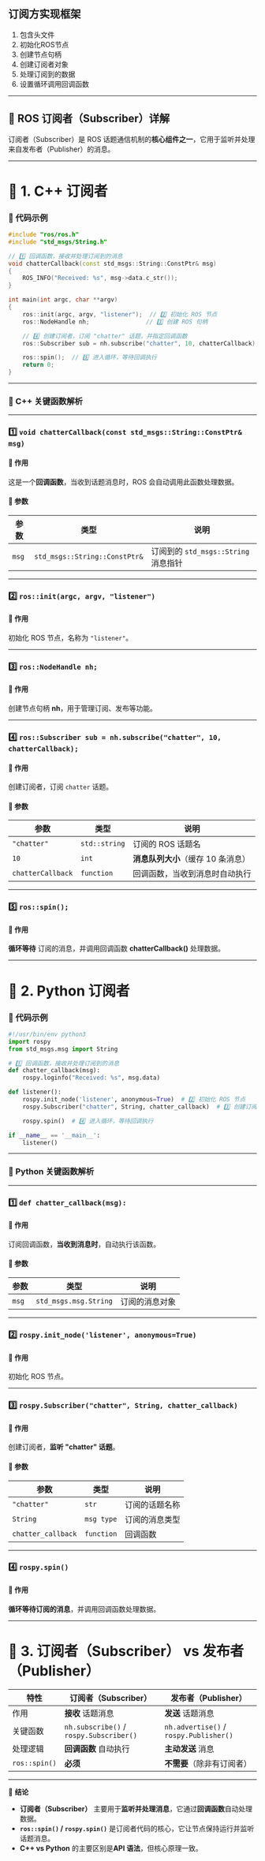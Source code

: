 ## 订阅方实现框架
1. 包含头文件
2. 初始化ROS节点
3. 创建节点句柄
4. 创建订阅者对象
5. 处理订阅到的数据
6. 设置循环调用回调函数
---

## **📌 ROS 订阅者（Subscriber）详解**
订阅者（Subscriber）是 ROS 话题通信机制的**核心组件之一**，它用于监听并处理来自发布者（Publisher）的消息。

---

# **🔹 1. C++ 订阅者**
### **📌 代码示例**
```cpp
#include "ros/ros.h"
#include "std_msgs/String.h"

// 1️⃣ 回调函数，接收并处理订阅到的消息
void chatterCallback(const std_msgs::String::ConstPtr& msg)
{
    ROS_INFO("Received: %s", msg->data.c_str());
}

int main(int argc, char **argv)
{
    ros::init(argc, argv, "listener");  // 2️⃣ 初始化 ROS 节点
    ros::NodeHandle nh;                // 3️⃣ 创建 ROS 句柄

    // 4️⃣ 创建订阅者，订阅 "chatter" 话题，并指定回调函数
    ros::Subscriber sub = nh.subscribe("chatter", 10, chatterCallback);

    ros::spin();  // 5️⃣ 进入循环，等待回调执行
    return 0;
}
```

---

### **📌 C++ 关键函数解析**
---

### **1️⃣ `void chatterCallback(const std_msgs::String::ConstPtr& msg)`**
#### **🔹 作用**
这是一个**回调函数**，当收到话题消息时，ROS 会自动调用此函数处理数据。

#### **🔹 参数**
| **参数** | **类型** | **说明** |
|----------|---------|----------|
| `msg` | `std_msgs::String::ConstPtr&` | 订阅到的 `std_msgs::String` 消息指针 |

---

### **2️⃣ `ros::init(argc, argv, "listener")`**
#### **🔹 作用**
初始化 ROS 节点，名称为 `"listener"`。

---

### **3️⃣ `ros::NodeHandle nh;`**
#### **🔹 作用**
创建节点句柄 **nh**，用于管理订阅、发布等功能。

---

### **4️⃣ `ros::Subscriber sub = nh.subscribe("chatter", 10, chatterCallback);`**
#### **🔹 作用**
创建订阅者，订阅 `chatter` 话题。

#### **🔹 参数**
| **参数** | **类型** | **说明** |
|----------|---------|----------|
| `"chatter"` | `std::string` | 订阅的 ROS 话题名 |
| `10` | `int` | **消息队列大小**（缓存 10 条消息） |
| `chatterCallback` | `function` | 回调函数，当收到消息时自动执行 |

---

### **5️⃣ `ros::spin();`**
#### **🔹 作用**
**循环等待** 订阅的消息，并调用回调函数 **chatterCallback()** 处理数据。

---

# **🔹 2. Python 订阅者**
### **📌 代码示例**
```python
#!/usr/bin/env python3
import rospy
from std_msgs.msg import String

# 1️⃣ 回调函数，接收并处理订阅到的消息
def chatter_callback(msg):
    rospy.loginfo("Received: %s", msg.data)

def listener():
    rospy.init_node('listener', anonymous=True)  # 2️⃣ 初始化 ROS 节点
    rospy.Subscriber("chatter", String, chatter_callback)  # 3️⃣ 创建订阅者

    rospy.spin()  # 4️⃣ 进入循环，等待回调执行

if __name__ == '__main__':
    listener()
```

---

### **📌 Python 关键函数解析**
---

### **1️⃣ `def chatter_callback(msg):`**
#### **🔹 作用**
订阅回调函数，**当收到消息时**，自动执行该函数。

#### **🔹 参数**
| **参数** | **类型** | **说明** |
|----------|---------|----------|
| `msg` | `std_msgs.msg.String` | 订阅的消息对象 |

---

### **2️⃣ `rospy.init_node('listener', anonymous=True)`**
#### **🔹 作用**
初始化 ROS 节点。

---

### **3️⃣ `rospy.Subscriber("chatter", String, chatter_callback)`**
#### **🔹 作用**
创建订阅者，**监听 "chatter" 话题**。

#### **🔹 参数**
| **参数** | **类型** | **说明** |
|----------|---------|----------|
| `"chatter"` | `str` | 订阅的话题名称 |
| `String` | `msg type` | 订阅的消息类型 |
| `chatter_callback` | `function` | 回调函数 |

---

### **4️⃣ `rospy.spin()`**
#### **🔹 作用**
**循环等待订阅的消息**，并调用回调函数处理数据。

---

# **🔹 3. 订阅者（Subscriber） vs 发布者（Publisher）**
| 特性 | 订阅者（Subscriber） | 发布者（Publisher） |
|------|------------------|------------------|
| 作用 | **接收** 话题消息 | **发送** 话题消息 |
| 关键函数 | `nh.subscribe()` / `rospy.Subscriber()` | `nh.advertise()` / `rospy.Publisher()` |
| 处理逻辑 | **回调函数** 自动执行 | **主动发送** 消息 |
| `ros::spin()` | **必须** | **不需要**（除非有订阅者） |

---

📌 **结论**
- **订阅者（Subscriber）** 主要用于**监听并处理消息**，它通过**回调函数**自动处理数据。
- **`ros::spin()` / `rospy.spin()`** 是订阅者代码的核心，它让节点保持运行并监听话题消息。
- **C++ vs Python** 的主要区别是**API 语法**，但核心原理一致。
